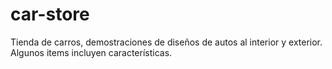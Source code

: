 # car-store
Tienda de carros, demostraciones de diseños de autos al interior y exterior. Algunos items incluyen características.
